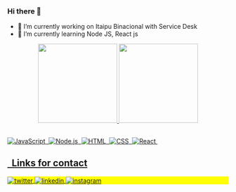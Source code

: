 ### Hi there 👋
- 🔭 I’m currently working on Itaipu Binacional with Service Desk 
- 🌱 I’m currently learning Node JS, React js
<div align="center">
<a href="https://github.com/gussiq">
<img height="180em" src="https://github-readme-stats.vercel.app/api?username=gussiq&show_icons=true&theme=dracula&include_all_commits=true&count_private=true"/>
<img height="180em" src="https://github-readme-stats.vercel.app/api/top-langs/?username=gussiq&layout=compact&langs_count=7&theme=dracula"/>
</div>
 
 ##
    
![JavaScript](https://img.shields.io/badge/-JavaScript-05122A?style=flat&logo=javascript)&nbsp;
![Node.js](https://img.shields.io/badge/-Node.js-05122A?style=flat&logo=node.js)&nbsp;
![HTML](https://img.shields.io/badge/-HTML-05122A?style=flat&logo=HTML5)&nbsp;
![CSS](https://img.shields.io/badge/-CSS-05122A?style=flat&logo=CSS3&logoColor=1572B6)&nbsp;
![React](https://img.shields.io/badge/-React-05122A?style=flat&logo=react)&nbsp;
 
 ## &nbsp; Links for contact
<p align="left" style="background:yellow">

<a href="https://twitter.com/sicgusta" target="_blank">
  <img align="center" src="https://img.shields.io/badge/-gussiq-05122A?style=flat&logo=twitter" alt="twitter"/>  
</a>
<a href="https://linkedin.com/in/gussiq1" target="_blank">
  <img align="center" src="https://img.shields.io/badge/-gussiq-05122A?style=flat&logo=linkedin" alt="linkedin"/>
</a>
<a href="https://www.instagram.com/gussiq1/" target="_blank">
 <img align="center" src="https://img.shields.io/badge/-gussiq-05122A?style=flat&logo=instagram" alt="instagram"/>
</a
